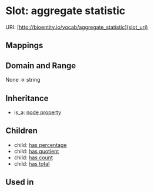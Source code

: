 # Slot: aggregate statistic




URI: [http://bioentity.io/vocab/aggregate_statistic](slot_uri)
## Mappings

## Domain and Range

None -> string
## Inheritance

 *  is_a: [node property](node_property.md)
## Children

 *  child: [has percentage](has_percentage.md)
 *  child: [has quotient](has_quotient.md)
 *  child: [has count](has_count.md)
 *  child: [has total](has_total.md)
## Used in


